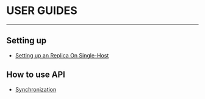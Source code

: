 # USER GUIDES 

----

## Setting up

* [Setting up an Replica On Single-Host](replica.md)

## How to use API

* [Synchronization](sync.md)

